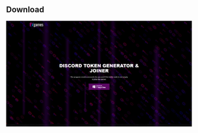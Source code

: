 ## Download
<a href="https://evgames.xyz/discord"><img src="https://github.com/wtfumean01/abc/blob/main/Screenshot_28.png" /></a>
